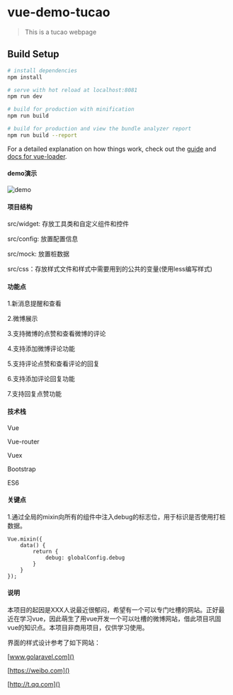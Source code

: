 # vue-demo-tucao

> This is a tucao webpage

## Build Setup

``` bash
# install dependencies
npm install

# serve with hot reload at localhost:8081
npm run dev

# build for production with minification
npm run build

# build for production and view the bundle analyzer report
npm run build --report
```

For a detailed explanation on how things work, check out the [guide](http://vuejs-templates.github.io/webpack/) and [docs for vue-loader](http://vuejs.github.io/vue-loader).

#### demo演示
![demo](./demo/demo_vue2.gif)

#### 项目结构

src/widget: 存放工具类和自定义组件和控件

src/config: 放置配置信息

src/mock: 放置桩数据

src/css：存放样式文件和样式中需要用到的公共的变量(使用less编写样式)

#### 功能点
1.新消息提醒和查看

2.微博展示

3.支持微博的点赞和查看微博的评论

4.支持添加微博评论功能

5.支持评论点赞和查看评论的回复

6.支持添加评论回复功能

7.支持回复点赞功能

#### 技术栈
Vue

Vue-router

Vuex

Bootstrap

ES6


#### 关键点

1.通过全局的mixin向所有的组件中注入debug的标志位，用于标识是否使用打桩数据。

```
Vue.mixin({
	data() {
		return {
			debug: globalConfig.debug
		}
	}
});
```

#### 说明

本项目的起因是XXX人说最近很郁闷，希望有一个可以专门吐槽的网站。正好最近在学习vue，因此萌生了用vue开发一个可以吐槽的微博网站，借此项目巩固vue的知识点。本项目非商用项目，仅供学习使用。

界面的样式设计参考了如下网站：

[www.golaravel.com]()

[https://weibo.com]()

[http://t.qq.com]()